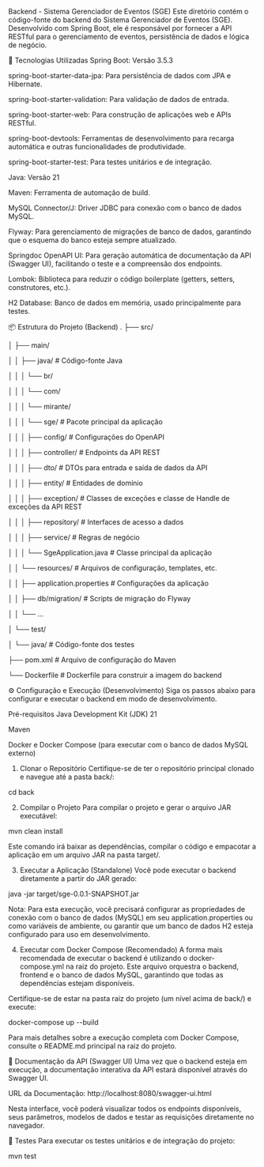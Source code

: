 Backend - Sistema Gerenciador de Eventos (SGE)
Este diretório contém o código-fonte do backend do Sistema Gerenciador de Eventos (SGE). Desenvolvido com Spring Boot, ele é responsável por fornecer a API RESTful para o gerenciamento de eventos, persistência de dados e lógica de negócio.

🚀 Tecnologias Utilizadas
Spring Boot: Versão 3.5.3

spring-boot-starter-data-jpa: Para persistência de dados com JPA e Hibernate.

spring-boot-starter-validation: Para validação de dados de entrada.

spring-boot-starter-web: Para construção de aplicações web e APIs RESTful.

spring-boot-devtools: Ferramentas de desenvolvimento para recarga automática e outras funcionalidades de produtividade.

spring-boot-starter-test: Para testes unitários e de integração.

Java: Versão 21

Maven: Ferramenta de automação de build.

MySQL Connector/J: Driver JDBC para conexão com o banco de dados MySQL.

Flyway: Para gerenciamento de migrações de banco de dados, garantindo que o esquema do banco esteja sempre atualizado.

Springdoc OpenAPI UI: Para geração automática de documentação da API (Swagger UI), facilitando o teste e a compreensão dos endpoints.

Lombok: Biblioteca para reduzir o código boilerplate (getters, setters, construtores, etc.).

H2 Database: Banco de dados em memória, usado principalmente para testes.

📦 Estrutura do Projeto (Backend)
.
├── src/

│   ├── main/

│   │   ├── java/                 # Código-fonte Java

│   │   │   └── br/

│   │   │       └── com/

│   │   │           └── mirante/

│   │   │               └── sge/             # Pacote principal da aplicação

│   │   │                   ├── config/      # Configurações do OpenAPI

│   │   │                   ├── controller/  # Endpoints da API REST

│   │   │                   ├── dto/         # DTOs para entrada e saída de dados da API

│   │   │                   ├── entity/      # Entidades de domínio

│   │   │                   ├── exception/   # Classes de exceções e classe de Handle de exceções da API REST

│   │   │                   ├── repository/  # Interfaces de acesso a dados

│   │   │                   ├── service/     # Regras de negócio

│   │   │                   └── SgeApplication.java # Classe principal da aplicação

│   │   └── resources/            # Arquivos de configuração, templates, etc.

│   │       ├── application.properties # Configurações da aplicação

│   │       ├── db/migration/     # Scripts de migração do Flyway

│   │       └── ...

│   └── test/

│       └── java/                 # Código-fonte dos testes

├── pom.xml                       # Arquivo de configuração do Maven

└── Dockerfile                    # Dockerfile para construir a imagem do backend

⚙️ Configuração e Execução (Desenvolvimento)
Siga os passos abaixo para configurar e executar o backend em modo de desenvolvimento.

Pré-requisitos
Java Development Kit (JDK) 21

Maven

Docker e Docker Compose (para executar com o banco de dados MySQL externo)

1. Clonar o Repositório
Certifique-se de ter o repositório principal clonado e navegue até a pasta back/:

cd back

2. Compilar o Projeto
Para compilar o projeto e gerar o arquivo JAR executável:

mvn clean install

Este comando irá baixar as dependências, compilar o código e empacotar a aplicação em um arquivo JAR na pasta target/.

3. Executar a Aplicação (Standalone)
Você pode executar o backend diretamente a partir do JAR gerado:

java -jar target/sge-0.0.1-SNAPSHOT.jar

Nota: Para esta execução, você precisará configurar as propriedades de conexão com o banco de dados (MySQL) em seu application.properties ou como variáveis de ambiente, ou garantir que um banco de dados H2 esteja configurado para uso em desenvolvimento.

4. Executar com Docker Compose (Recomendado)
A forma mais recomendada de executar o backend é utilizando o docker-compose.yml na raiz do projeto. Este arquivo orquestra o backend, frontend e o banco de dados MySQL, garantindo que todas as dependências estejam disponíveis.

Certifique-se de estar na pasta raiz do projeto (um nível acima de back/) e execute:

docker-compose up --build

Para mais detalhes sobre a execução completa com Docker Compose, consulte o README.md principal na raiz do projeto.

📄 Documentação da API (Swagger UI)
Uma vez que o backend esteja em execução, a documentação interativa da API estará disponível através do Swagger UI.

URL da Documentação: http://localhost:8080/swagger-ui.html

Nesta interface, você poderá visualizar todos os endpoints disponíveis, seus parâmetros, modelos de dados e testar as requisições diretamente no navegador.

🧪 Testes
Para executar os testes unitários e de integração do projeto:

mvn test